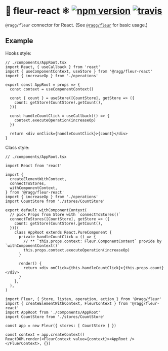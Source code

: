 # 🌼 fleur-react ⚛️ [![npm version](https://badge.fury.io/js/%40ragg%2Ffleur-react.svg)](https://www.npmjs.com/package/@ragg/fleur-react) [![travis](https://travis-ci.org/ra-gg/fleur.svg?branch=master)](https://travis-ci.org/ra-gg/fleur)

`@ragg/fleur` connector for React.
(See [`@ragg/fleur`](https://www.npmjs.com/package/@ragg/fleur) for basic usage.)

## Example

Hooks style:

```tsx
// ./components/AppRoot.tsx
import React, { useCallback } from 'react'
import { useComponentContext, useStore } from '@ragg/fleur-react'
import { increaseOp } from './operations'

export const AppRoot = props => {
  const context = useComponentContext()

  const { count } = useStore([CountStore], getStore => ({
    count: getStore(CountStore).getCount(),
  }))

  const handleCountClick = useCallback(() => {
    context.executeOperation(increaseOp)
  })

  return <div onClick={handleCountClick}>{count}</div>
}
```

Class style:

```tsx
// ./components/AppRoot.tsx

import React from 'react'

import {
  createElementWithContext,
  connectToStores,
  withComponentContext,
} from '@ragg/fleur-react'
import { increaseOp } from './operations'
import CountStore from './stores/CountStore'

export default withComponentContext(
  // pick Props from Store with `connectToStores()`
  connectToStores([CountStore], getStore => ({
    count: getStore(CountStore).getCount(),
  }))(
    class AppRoot extends React.PureComponent {
      private handleCountClick = () => {
        // ** `this.props.context: Fleur.ComponentContext` provide by `withComponentContext()`
        this.props.context.executeOperation(increaseOp)
      }

      render() {
        return <div onClick={this.handleCountClick}>{this.props.count}</div>
      }
    },
  ),
)
```

```tsx
import Fleur, { Store, listen, operation, action } from '@ragg/fleur'
import { createElementWithContext, FleurContext } from '@ragg/fleur-react'
import AppRoot from './components/AppRoot'
import CountStore from './stores/CountStore'

const app = new Fleur({ stores: [ CountStore ] })

const context = app.createContext()
ReactDOM.render(<FleurContext value={context}><AppRoot /></FluerContext>, {})
```
